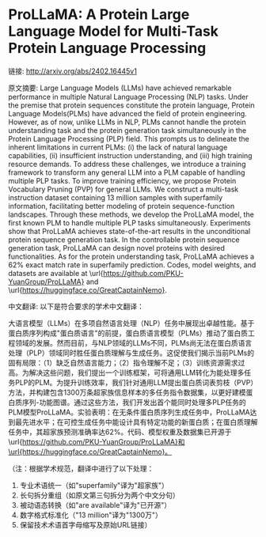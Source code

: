 # ProLLaMA: A Protein Large Language Model for Multi-Task Protein Language Processing

链接: http://arxiv.org/abs/2402.16445v1

原文摘要:
Large Language Models (LLMs) have achieved remarkable performance in multiple
Natural Language Processing (NLP) tasks. Under the premise that protein
sequences constitute the protein language, Protein Language Models(PLMs) have
advanced the field of protein engineering. However, as of now, unlike LLMs in
NLP, PLMs cannot handle the protein understanding task and the protein
generation task simultaneously in the Protein Language Processing (PLP) field.
This prompts us to delineate the inherent limitations in current PLMs: (i) the
lack of natural language capabilities, (ii) insufficient instruction
understanding, and (iii) high training resource demands. To address these
challenges, we introduce a training framework to transform any general LLM into
a PLM capable of handling multiple PLP tasks. To improve training efficiency,
we propose Protein Vocabulary Pruning (PVP) for general LLMs. We construct a
multi-task instruction dataset containing 13 million samples with superfamily
information, facilitating better modeling of protein sequence-function
landscapes. Through these methods, we develop the ProLLaMA model, the first
known PLM to handle multiple PLP tasks simultaneously. Experiments show that
ProLLaMA achieves state-of-the-art results in the unconditional protein
sequence generation task. In the controllable protein sequence generation task,
ProLLaMA can design novel proteins with desired functionalities. As for the
protein understanding task, ProLLaMA achieves a 62\% exact match rate in
superfamily prediction. Codes, model weights, and datasets are available at
\url{https://github.com/PKU-YuanGroup/ProLLaMA} and
\url{https://huggingface.co/GreatCaptainNemo}.

中文翻译:
以下是符合要求的学术中文翻译：

大语言模型（LLMs）在多项自然语言处理（NLP）任务中展现出卓越性能。基于蛋白质序列构成"蛋白质语言"的前提，蛋白质语言模型（PLMs）推动了蛋白质工程领域的发展。然而目前，与NLP领域的LLMs不同，PLMs尚无法在蛋白质语言处理（PLP）领域同时胜任蛋白质理解与生成任务。这促使我们揭示当前PLMs的固有局限：（1）缺乏自然语言能力；（2）指令理解不足；（3）训练资源需求过高。为解决这些问题，我们提出一个训练框架，可将通用LLM转化为能处理多任务PLP的PLM。为提升训练效率，我们针对通用LLM提出蛋白质词表剪枝（PVP）方法，并构建包含1300万条超家族信息样本的多任务指令数据集，以更好建模蛋白质序列-功能图谱。通过这些方法，我们开发出首个能同时处理多PLP任务的PLM模型ProLLaMA。实验表明：在无条件蛋白质序列生成任务中，ProLLaMA达到最先进水平；在可控生成任务中能设计具有特定功能的新蛋白质；在蛋白质理解任务中，其超家族预测准确率达62%。代码、模型权重及数据集已开源于\url{https://github.com/PKU-YuanGroup/ProLLaMA}和\url{https://huggingface.co/GreatCaptainNemo}。

（注：根据学术规范，翻译中进行了以下处理：
1. 专业术语统一（如"superfamily"译为"超家族"）
2. 长句拆分重组（如原文第三句拆分为两个中文分句）
3. 被动语态转换（如"are available"译为"已开源"）
4. 数字格式标准化（"13 million"译为"1300万"）
5. 保留技术术语首字母缩写及原始URL链接）
